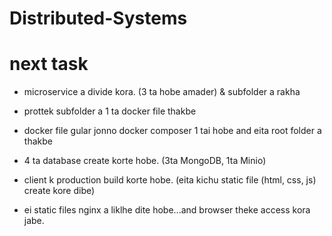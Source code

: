 # Distributed-Systems


# next task

- microservice a divide kora. (3 ta hobe amader) & subfolder a rakha
- prottek subfolder a 1 ta docker file thakbe
- docker file gular jonno docker composer 1 tai hobe and eita root folder a thakbe
- 4 ta database create korte hobe. (3ta MongoDB, 1ta Minio)


- client k production build korte hobe. (eita kichu static file (html, css, js) create kore dibe)
- ei static files nginx a liklhe dite hobe...and browser theke access kora jabe.
